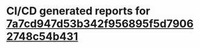 # CI/CD generated reports for [7a7cd947d53b342f956895f5d79062748c54b431](https://github.com/hydephp/develop/commit/7a7cd947d53b342f956895f5d79062748c54b431)

